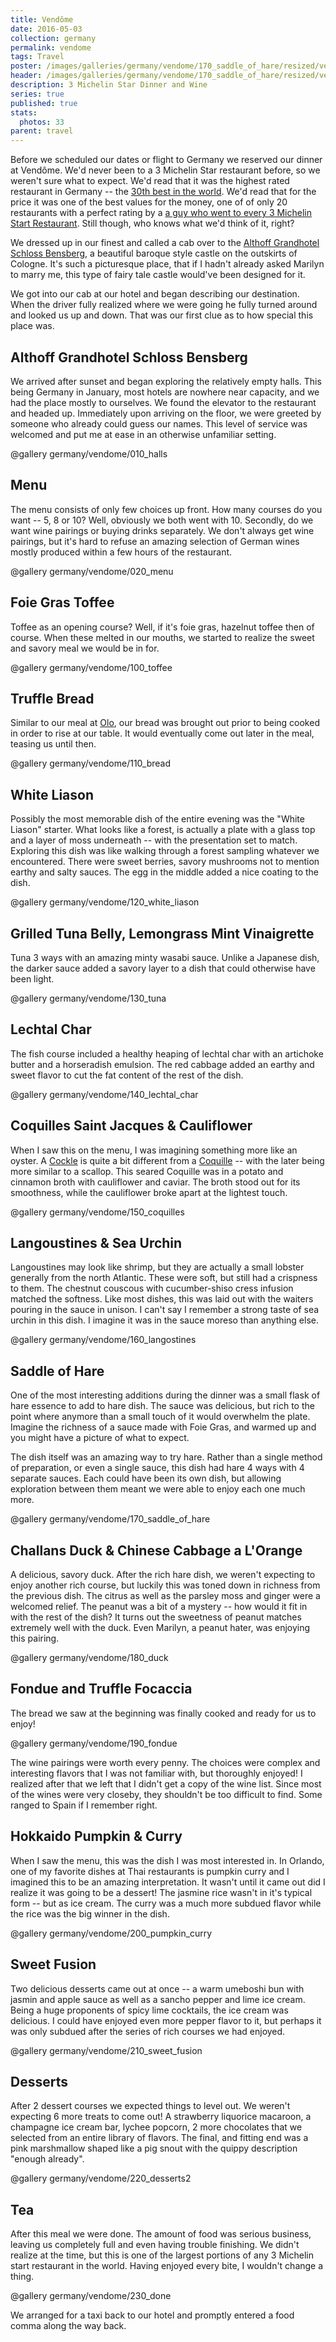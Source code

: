 ```yaml
---
title: Vendôme
date: 2016-05-03
collection: germany
permalink: vendome
tags: Travel
poster: /images/galleries/germany/vendome/170_saddle_of_hare/resized/vendome--170_saddle_of_hare-s017-r5.jpg
header: /images/galleries/germany/vendome/170_saddle_of_hare/resized/vendome--170_saddle_of_hare-s017-r5.jpg
description: 3 Michelin Star Dinner and Wine
series: true
published: true
stats:
  photos: 33
parent: travel
---
```


Before we scheduled our dates or flight to Germany we reserved our dinner at Vendôme. We'd never been to a 3 Michelin Star restaurant before, so we weren't sure what to expect. We'd read that it was the highest rated restaurant in Germany -- the [30th best in the world](http://www.theworlds50best.com/list/1-50-winners/Vendome). We'd read that for the price it was one of the best values for the money, one of of only 20 restaurants with a perfect rating by a [a guy who went to every 3 Michelin Start Restaurant](http://www.andyhayler.com/restaurant/vendome). Still though, who knows what we'd think of it, right?

We dressed up in our finest and called a cab over to the [Althoff Grandhotel Schloss Bensberg](http://www.schlossbensberg.com/en), a beautiful baroque style castle on the outskirts of Cologne. It's such a picturesque place, that if I hadn't already asked Marilyn to marry me, this type of fairy tale castle would've been designed for it.

We got into our cab at our hotel and began describing our destination. When the driver fully realized where we were going he fully turned around and looked us up and down. That was our first clue as to how special this place was.


## Althoff Grandhotel Schloss Bensberg

We arrived after sunset and began exploring the relatively empty halls. This being Germany in January, most hotels are nowhere near capacity, and we had the place mostly to ourselves. We found the elevator to the restaurant and headed up. Immediately upon arriving on the floor, we were greeted by someone who already could guess our names. This level of service was welcomed and put me at ease in an otherwise unfamiliar setting.

@gallery germany/vendome/010_halls

## Menu

The menu consists of only few choices up front. How many courses do you want -- 5, 8 or 10? Well, obviously we both went with 10. Secondly, do we want wine pairings or buying drinks separately. We don't always get wine pairings, but it's hard to refuse an amazing selection of German wines mostly produced within a few hours of the restaurant.

@gallery germany/vendome/020_menu


## Foie Gras Toffee

Toffee as an opening course? Well, if it's foie gras, hazelnut toffee then of course. When these melted in our mouths, we started to realize the sweet and savory meal we would be in for.

@gallery germany/vendome/100_toffee

## Truffle Bread

Similar to our meal at [Olo](/photos/finland/meals), our bread was brought out prior to being cooked in order to rise at our table. It would eventually come out later in the meal, teasing us until then.

@gallery germany/vendome/110_bread


## White Liason

Possibly the most memorable dish of the entire evening was the "White Liason" starter. What looks like a forest, is actually a plate with a glass top and a layer of moss underneath -- with the presentation set to match. Exploring this dish was like walking through a forest sampling whatever we encountered. There were sweet berries, savory mushrooms not to mention earthy and salty sauces. The egg in the middle added a nice coating to the dish.

@gallery germany/vendome/120_white_liason


## Grilled Tuna Belly, Lemongrass Mint Vinaigrette

Tuna 3 ways with an amazing minty wasabi sauce. Unlike a Japanese dish, the darker sauce added a savory layer to a dish that could otherwise have been light.

@gallery germany/vendome/130_tuna


## Lechtal Char

The fish course included a healthy heaping of lechtal char with an artichoke butter and a horseradish emulsion. The red cabbage added an earthy and sweet flavor to cut the fat content of the rest of the dish.

@gallery germany/vendome/140_lechtal_char


## Coquilles Saint Jacques & Cauliflower

When I saw this on the menu, I was imagining something more like an oyster. A [Cockle](https://en.wikipedia.org/wiki/Cockle_(bivalve)) is quite a bit different from a [Coquille](http://www.dictionary.com/browse/coquilles) -- with the later being more similar to a scallop. This seared Coquille was in a potato and cinnamon broth with cauliflower and caviar. The broth stood out for its smoothness, while the cauliflower broke apart at the lightest touch.

@gallery germany/vendome/150_coquilles


## Langoustines & Sea Urchin

Langoustines may look like shrimp, but they are actually a small lobster generally from the north Atlantic. These were soft, but still had a crispness to them. The chestnut couscous with cucumber-shiso cress infusion matched the softness. Like most dishes, this was laid out with the waiters pouring in the sauce in unison. I can't say I remember a strong taste of sea urchin in this dish. I imagine it was in the sauce moreso than anything else.

@gallery germany/vendome/160_langostines


## Saddle of Hare

One of the most interesting additions during the dinner was a small flask of hare essence to add to hare dish. The sauce was delicious, but rich to the point where anymore than a small touch of it would overwhelm the plate. Imagine the richness of a sauce made with Foie Gras, and warmed up and you might have a picture of what to expect.

The dish itself was an amazing way to try hare. Rather than a single method of preparation, or even a single sauce, this dish had hare 4 ways with 4 separate sauces. Each could have been its own dish, but allowing exploration between them meant we were able to enjoy each one much more.

@gallery germany/vendome/170_saddle_of_hare


## Challans Duck & Chinese Cabbage a L'Orange

A delicious, savory duck. After the rich hare dish, we weren't expecting to enjoy another rich course, but luckily this was toned down in richness from the previous dish. The citrus as well as the parsley moss and ginger were a welcomed relief. The peanut was a bit of a mystery -- how would it fit in with the rest of the dish? It turns out the sweetness of peanut matches extremely well with the duck. Even Marilyn, a peanut hater, was enjoying this pairing.

@gallery germany/vendome/180_duck


## Fondue and Truffle Focaccia

The bread we saw at the beginning was finally cooked and ready for us to enjoy!

@gallery germany/vendome/190_fondue

The wine pairings were worth every penny. The choices were complex and interesting flavors that I was not familiar with, but thoroughly enjoyed! I realized after that we left that I didn't get a copy of the wine list. Since most of the wines were very closeby, they shouldn't be too difficult to find. Some ranged to Spain if I remember right.


## Hokkaido Pumpkin & Curry

When I saw the menu, this was the dish I was most interested in. In Orlando, one of my favorite dishes at Thai restaurants is pumpkin curry and I imagined this to be an amazing interpretation. It wasn't until it came out did I realize it was going to be a dessert! The jasmine rice wasn't in it's typical form -- but as ice cream. The curry was a much more subdued flavor while the rice was the big winner in the dish.

@gallery germany/vendome/200_pumpkin_curry


## Sweet Fusion

Two delicious desserts came out at once -- a warm umeboshi bun with jasmin and apple sauce as well as a sancho pepper and lime ice cream. Being a huge proponents of spicy lime cocktails, the ice cream was delicious. I could have enjoyed even more pepper flavor to it, but perhaps it was only subdued after the series of rich courses we had enjoyed.

@gallery germany/vendome/210_sweet_fusion

## Desserts

After 2 dessert courses we expected things to level out. We weren't expecting 6 more treats to come out! A strawberry liquorice macaroon, a champagne ice cream bar, lychee popcorn, 2 more chocolates that we selected from an entire library of flavors. The final, and fitting end was a pink marshmallow shaped like a pig snout with the quippy description "enough already".

@gallery germany/vendome/220_desserts2


## Tea

After this meal we were done. The amount of food was serious business, leaving us completely full and even having trouble finishing. We didn't realize at the time, but this is one of the largest portions of any 3 Michelin start restaurant in the world. Having enjoyed every bite, I wouldn't change a thing.

@gallery germany/vendome/230_done

We arranged for a taxi back to our hotel and promptly entered a food comma along the way back.
